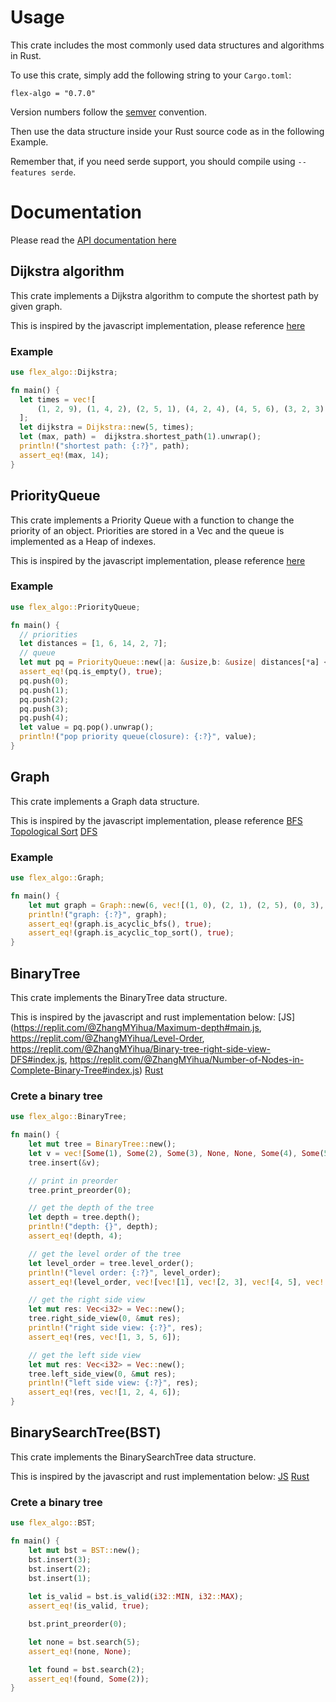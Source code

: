 # Usage
This crate includes the most commonly used data structures and algorithms in Rust.

To use this crate, simply add the following string to your `Cargo.toml`:
```
flex-algo = "0.7.0"
```

Version numbers follow the [semver](https://semver.org/) convention.

Then use the data structure inside your Rust source code as in the following Example.

Remember that, if you need serde support, you should compile using `--features serde`.

# Documentation

Please read the [API documentation here](https://docs.rs/flex-algo/latest/flex_algo/)

## Dijkstra algorithm
<!-- [![crate](https://crates.io/crates/flex-algo)](https://crates.io/crates/flex-algo) -->

This crate implements a Dijkstra algorithm to compute the shortest path by given graph.

This is inspired by the javascript implementation, please reference [here](https://replit.com/@ZhangMYihua/Network-time-delay-Dijkstras-Algorithm-Solution)

### Example

```rust
use flex_algo::Dijkstra;

fn main() {
  let times = vec![
      (1, 2, 9), (1, 4, 2), (2, 5, 1), (4, 2, 4), (4, 5, 6), (3, 2, 3), (5, 3, 7), (3, 1, 5)
  ];
  let dijkstra = Dijkstra::new(5, times);
  let (max, path) =  dijkstra.shortest_path(1).unwrap();
  println!("shortest path: {:?}", path);
  assert_eq!(max, 14);
}
```

## PriorityQueue
<!-- [![crate](https://crates.io/crates/flex-algo)](https://crates.io/crates/flex-algo) -->

This crate implements a Priority Queue with a function to change the priority of an object.
Priorities are stored in a Vec and the queue is implemented as a Heap of indexes.

This is inspired by the javascript implementation, please reference [here](https://replit.com/@ZhangMYihua/priority-queue-class-implementation)

### Example

```rust
use flex_algo::PriorityQueue;

fn main() {
  // priorities
  let distances = [1, 6, 14, 2, 7];
  // queue
  let mut pq = PriorityQueue::new(|a: &usize,b: &usize| distances[*a] < distances[*b]);
  assert_eq!(pq.is_empty(), true);
  pq.push(0);
  pq.push(1);
  pq.push(2);
  pq.push(3);
  pq.push(4);
  let value = pq.pop().unwrap();
  println!("pop priority queue(closure): {:?}", value);
}
```

## Graph
<!-- [![crate](https://crates.io/crates/flex-algo)](https://crates.io/crates/flex-algo) -->

This crate implements a Graph data structure.

This is inspired by the javascript implementation, please reference [BFS](https://replit.com/@ZhangMYihua/Course-schedule-naive-BFS#index.js)
[Topological Sort](https://replit.com/@ZhangMYihua/Course-schedule-Topological-Sort-with-adjacency-list#main.js)
[DFS](https://replit.com/@ZhangMYihua/Adjacency-List-DFS#main.js)
### Example

```rust
use flex_algo::Graph;

fn main() {
    let mut graph = Graph::new(6, vec![(1, 0), (2, 1), (2, 5), (0, 3), (4, 3), (3, 5), (4, 5)]);
    println!("graph: {:?}", graph);
    assert_eq!(graph.is_acyclic_bfs(), true);
    assert_eq!(graph.is_acyclic_top_sort(), true);
}
```

## BinaryTree

This crate implements the BinaryTree data structure.

This is inspired by the javascript and rust implementation below:
[JS](https://replit.com/@ZhangMYihua/Maximum-depth#main.js, https://replit.com/@ZhangMYihua/Level-Order, https://replit.com/@ZhangMYihua/Binary-tree-right-side-view-DFS#index.js, https://replit.com/@ZhangMYihua/Number-of-Nodes-in-Complete-Binary-Tree#index.js)
[Rust](https://github.com/PacktPublishing/Hands-On-Data-Structures-and-Algorithms-in-Rust)

### Crete a binary tree
```rust
use flex_algo::BinaryTree;

fn main() {
    let mut tree = BinaryTree::new();
    let v = vec![Some(1), Some(2), Some(3), None, None, Some(4), Some(5), Some(6)];
    tree.insert(&v);

    // print in preorder
    tree.print_preorder(0);

    // get the depth of the tree
    let depth = tree.depth();
    println!("depth: {}", depth);
    assert_eq!(depth, 4);

    // get the level order of the tree
    let level_order = tree.level_order();
    println!("level order: {:?}", level_order);
    assert_eq!(level_order, vec![vec![1], vec![2, 3], vec![4, 5], vec![6]].to_vec());

    // get the right side view
    let mut res: Vec<i32> = Vec::new();
    tree.right_side_view(0, &mut res);
    println!("right side view: {:?}", res);
    assert_eq!(res, vec![1, 3, 5, 6]);

    // get the left side view
    let mut res: Vec<i32> = Vec::new();
    tree.left_side_view(0, &mut res);
    println!("left side view: {:?}", res);
    assert_eq!(res, vec![1, 2, 4, 6]);
}
```

## BinarySearchTree(BST)

This crate implements the BinarySearchTree data structure.

This is inspired by the javascript and rust implementation below:
[JS](https://replit.com/@ZhangMYihua/Validate-Binary-Search-Tree#index.js)
[Rust](https://github.com/PacktPublishing/Hands-On-Data-Structures-and-Algorithms-in-Rust/blob/master/code/d3-linklists/v1-ll/src/v3_bintree.rs)

### Crete a binary tree
```rust
use flex_algo::BST;

fn main() {
    let mut bst = BST::new();
    bst.insert(3);
    bst.insert(2);
    bst.insert(1);
    
    let is_valid = bst.is_valid(i32::MIN, i32::MAX);
    assert_eq!(is_valid, true);

    bst.print_preorder(0);

    let none = bst.search(5);
    assert_eq!(none, None);

    let found = bst.search(2);
    assert_eq!(found, Some(2));
}
```